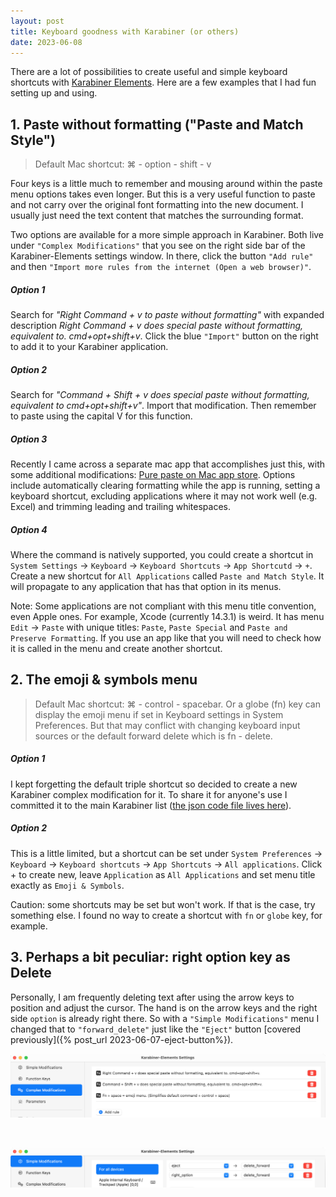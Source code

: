 ```yaml
---
layout: post
title: Keyboard goodness with Karabiner (or others)
date: 2023-06-08
---
```


There are a lot of possibilities to create useful and simple keyboard shortcuts with [Karabiner Elements](https://karabiner-elements.pqrs.org). Here are a few examples that I had fun setting up and using.

## 1. Paste without formatting ("Paste and Match Style")

> Default Mac shortcut: ⌘ - option - shift - v

Four keys is a little much to remember and mousing around within the paste menu options takes even longer. But this is a very useful function to paste and not carry over the original font formatting into the new document. I usually just need the text content that matches the surrounding format. 

Two options are available for a more simple approach in Karabiner. Both live under `"Complex Modifications"` that you see on the right side bar of the Karabiner-Elements settings window. In there, click the button `"Add rule"` and then `"Import more rules from the internet (Open a web browser)"`.

##### Option 1

Search for _"Right Command + v to paste without formatting"_ with expanded description _Right Command + v does special paste without formatting, equivalent to. cmd+opt+shift+v_. Click the blue `"Import"` button on the right to add it to your Karabiner application.

##### Option 2

Search for _"Command + Shift + v does special paste without formatting, equivalent to cmd+opt+shift+v"_. Import that modification. Then remember to paste using the capital V for this function.

##### Option 3

Recently I came across a separate mac app that accomplishes just this, with some additional modifications: [Pure paste on Mac app store](https://apps.apple.com/app/id1611378436). Options include automatically clearing formatting while the app is running, setting a keyboard shortcut, excluding applications where it may not work well (e.g. Excel) and trimming leading and trailing whitespaces.

##### Option 4

Where the command is natively supported, you could create a shortcut in `System Settings` → `Keyboard` → `Keyboard Shortcuts` → `App Shortcutd` → `+`. Create a new shortcut for `All Applications` called `Paste and Match Style`. It will propagate to any application that has that option in its menus.

Note: Some applications are not compliant with this menu title convention, even Apple ones. For example, Xcode (currently 14.3.1) is weird. It has menu `Edit` → `Paste` with unique titles: `Paste`, `Paste Special` and `Paste and Preserve Formatting`. If you use an app like that you will need to check how it is called in the menu and create another shortcut.

## 2. The emoji & symbols menu

> Default Mac shortcut: ⌘ - control - spacebar. 
> Or a globe (fn) key can display the emoji menu if set in Keyboard settings in System Preferences. But that may conflict with changing keyboard input sources or the default forward delete which is fn - delete.

##### Option 1

I kept forgetting the default triple shortcut so decided to create a new Karabiner complex modification for it. To share it for anyone's use I committed it to the main Karabiner list ([the json code file lives here](https://github.com/pqrs-org/KE-complex_modifications/blob/main/public/json/Fn%2Bspace%3Demoji.json)).

##### Option 2

This is a little limited, but a shortcut can be set under `System Preferences` → `Keyboard` → `Keyboard shortcuts` → `App Shortcuts` → `All applications`. Click + to create new, leave `Application` as `All Applications` and set menu title exactly as `Emoji & Symbols`.

Caution: some shortcuts may be set but won't work. If that is the case, try something else. I found no way to create a shortcut with `fn` or `globe` key, for example.

## 3. Perhaps a bit peculiar: right option key as Delete

Personally, I am frequently deleting text after using the arrow keys to position and adjust the cursor. The hand is on the arrow keys and the right side `option` is already right there. So with a `"Simple Modifications"` menu I changed that to `"forward_delete"` just like the `"Eject"` button [covered previously]({% post_url 2023-06-07-eject-button%}).

![Karabiner screenshot 2](/assets/images/karabiner2.png)

<br />

![Karabiner screenshot 1a](/assets/images/karabiner1a.png)
